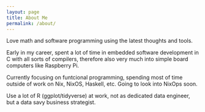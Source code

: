 ```yaml
---
layout: page
title: About Me
permalink: /about/
---
```

  
Love math and software programming using the latest thoughts and tools. 

Early in my career, spent a lot of time in embedded software development in 
C with all sorts of compilers, therefore also very much into simple board
computers like Raspberry Pi. 

Currently focusing on funtcional programming, spending most of time outside
of work on Nix, NixOS, Haskell, etc. Going to look into NixOps soon.

Use a lot of R (ggplot/tidyverse) at work, not as dedicated data engineer, 
but a data savy business strategist.
